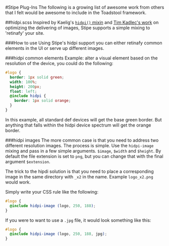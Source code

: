 #Stipe Plug-Ins
The following is a growing list of awesome work from others that I felt would be awesome to include in the Toadstool framework.

##hidpi.scss
Inspired by Kaelig's [`hidpi()` mixin](https://github.com/kaelig/hidpi) and [Tim Kadlec's work](http://timkadlec.com/2012/04/media-query-asset-downloading-results/) on optimizing the delivering of images, Stipe supports a simple mixing to 'retinafy' your site.

###How to use
Using Stipe's hidpi support you can either retinafy common elements in the UI or serve up different images.  

###hidpi common elements
Example: alter a visual element based on the resolution of the device, you could do the following:

```scss
#logo {
  border: 1px solid green;
  width: 100%;
  height: 200px;
  float: left;
  @include hidpi {
    border: 1px solid orange;
  }
}
```

In this example, all standard def devices will get the base green border. But anything that falls within the hidpi device spectrum will get the orange border. 

###hidpi images
The more common case is that you need to address two different resolution images. The process is simple. Use the `hidpi-image` mixing and pass in a few simple arguments. `$image`, `$width` and `$height`. By default the file extension is set to `png`, but you can change that with the final argument `$extension`.

The trick to the hipdi solution is that you need to place a corresponding image in the same directory with `_x2` in the name. Example `logo_x2.png` would work. 

Simply write your CSS rule like the following:

```scss
#logo {
  @include hidpi-image (logo, 250, 188);
}
```

If you were to want to use a `.jpg` file, it would look something like this:
```scss
#logo {
  @include hidpi-image (logo, 250, 188, jpg);
}
```
